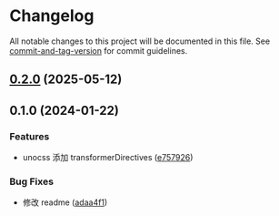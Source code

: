 # Changelog

All notable changes to this project will be documented in this file. See [commit-and-tag-version](https://github.com/absolute-version/commit-and-tag-version) for commit guidelines.

## [0.2.0](https://github.com/GaliMu/nuxt-template/compare/v0.1.0...v0.2.0) (2025-05-12)

## 0.1.0 (2024-01-22)

### Features

- unocss 添加 transformerDirectives ([e757926](https://github.com/GaliMu/nuxt-template/commit/e75792628fefa68ddc3a67d54caf225dc2461391))

### Bug Fixes

- 修改 readme ([adaa4f1](https://github.com/GaliMu/nuxt-template/commit/adaa4f136ffd5b947b8b5dfeece3f6c8316ef334))
